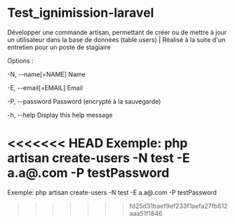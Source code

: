 # Test_ignimission-laravel
Développer une commande artisan, permettant de créer ou de mettre à jour un utilisateur dans la base de données (table users) | Réalisé à la suite d'un entretien pour un poste de stagiaire 

Options :

-N, --name[=NAME]              Name

-E, --email[=EMAIL]            Email

-P, --password                 Password (encrypté à la sauvegarde)

-h, --help                     Display this help message

<<<<<<< HEAD
Exemple: php artisan create-users -N test -E a.a@.com -P testPassword
=======
Exemple: php artisan create-users -N test -E a.a@.com -P testPassword
 
 
 

 
>>>>>>> fd25d31baef9ef233f1aefa27fb612aaa51f1846
